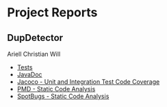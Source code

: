 # Project Reports
## DupDetector

Ariell
Christian
Will

* [Tests](./reports/tests/test/)
* [JavaDoc](./docs/javadoc/)
* [Jacoco - Unit and Integration Test Code Coverage](./jacoco/test/html/)
* [PMD - Static Code Analysis](./reports/pmd/)
* [SpotBugs - Static Code Analysis](./reports/spotbugs/)
